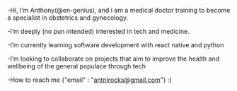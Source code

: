 -Hi, I’m Anthony(@en-genius), and i am a medical doctor training to become a specialist in obstetrics and gynecology.

-I’m deeply (no pun intended) interested in tech and medicine.

-I’m currently learning software development with react native and python

-I’m looking to collaborate on projects that aim to improve the health and wellbeing of the general populace through tech

-How to reach me {"email" : "antnirocks@gmail.com"} :)

<!---
en-genius/en-genius is a ✨ special ✨ repository because its `README.md` (this file) appears on your GitHub profile.
You can click the Preview link to take a look at your changes.
--->
